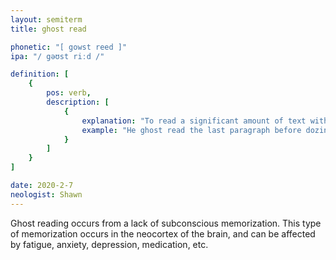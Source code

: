 ```yaml
---
layout: semiterm
title: ghost read

phonetic: "[ gowst reed ]"
ipa: "/ gəʊst riːd /"

definition: [
	{
		pos: verb,
		description: [
			{
				explanation: "To read a significant amount of text without retaining its content; to immediately forget what one just read.",
				example: "He ghost read the last paragraph before dozing off."
			}
		]
	}
]

date: 2020-2-7
neologist: Shawn
---
```


Ghost reading occurs from a lack of subconscious memorization. This type of memorization occurs in the neocortex of the brain, and can be affected by fatigue, anxiety, depression, medication, etc.
